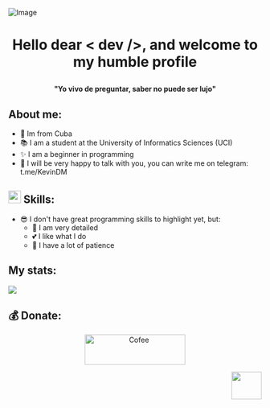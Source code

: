 ![Image](https://i.imgur.com/3D7I3iu.jpg)

# <p align='center'> Hello dear < dev />, and welcome to my humble profile </p>

<p align='center'><b>"Yo vivo de preguntar, saber no puede ser lujo"</b></p>

## About me: 

* 📍 Im from Cuba
* 📚 I am a student at the University of Informatics Sciences (UCI) 
* ✨ I am a beginner in programming
* 💌 I will be very happy to talk with you, you can write me on telegram: t.me/KevinDM

## <img src="https://camo.githubusercontent.com/beb64ff21c883e318e4f5db5231c2ba4175705bea1c9249e82a41ab375db4f75/68747470733a2f2f6d65646961322e67697068792e636f6d2f6d656469612f51737347456d706b79454f684243623765312f67697068792e6769663f6369643d656366303565343761306e336769316266716e74716d6f62386739616964316f796a327772336473336d67373030626c267269643d67697068792e676966" width="25" height="25" /> Skills:
* 😎 I don't have great programming skills to highlight yet, but:
  * 🧐 I am very detailed
  * 💕 I like what I do
  * 😤 I have a lot of patience

                       
## My stats:
![](https://komarev.com/ghpvc/?username=Kev1nDM&color=lightgray)

## 💰 Donate:
<a href="https://www.buymeacoffee.com/KevinDM"> <p align= "center">
         <img alt="Cofee" src="https://camo.githubusercontent.com/28aae05a0fba45679e8e27d90609601e249b64a5fe30dfef05495de4f4e318d4/68747470733a2f2f63646e2e6275796d6561636f666665652e636f6d2f627574746f6e732f76322f64656661756c742d79656c6c6f772e706e67"
         width="200" height="60"> </p> 
 
 <p align="right"><img src="https://imgur.com/tyDD6f5.png" width="60" height="55" /> </p>
